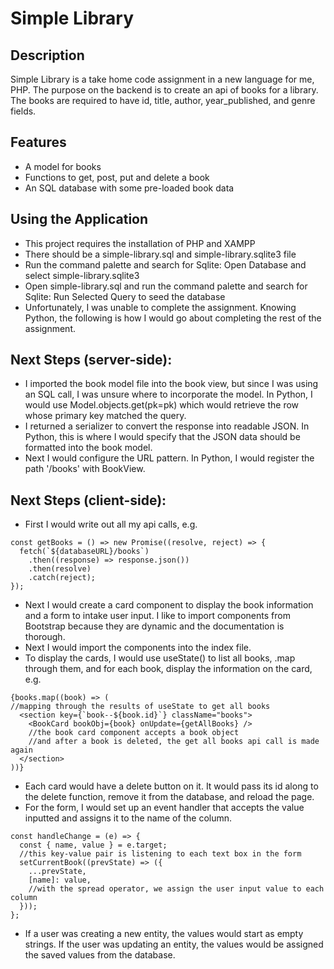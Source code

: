 # Simple Library
## Description
Simple Library is a take home code assignment in a new language for me, PHP. The purpose on the backend is to create an api of books for a library. The books are required to have id, title, author, year_published, and genre fields.
## Features
- A model for books
- Functions to get, post, put and delete a book
- An SQL database with some pre-loaded book data
## Using the Application
- This project requires the installation of PHP and XAMPP
- There should be a simple-library.sql and simple-library.sqlite3 file
- Run the command palette and search for Sqlite: Open Database and select simple-library.sqlite3
- Open simple-library.sql and run the command palette and search for Sqlite: Run Selected Query to seed the database
- Unfortunately, I was unable to complete the assignment. Knowing Python, the following is how I would go about completing the rest of the assignment.
## Next Steps (server-side):
- I imported the book model file into the book view, but since I was using an SQL call, I was unsure where to incorporate the model. In Python, I would use Model.objects.get(pk=pk) which would retrieve the row whose primary key matched the query.
- I returned a serializer to convert the response into readable JSON. In Python, this is where I would specify that the JSON data should be formatted into the book model.
- Next I would configure the URL pattern. In Python, I would register the path '/books' with BookView.
## Next Steps (client-side):
- First I would write out all my api calls, e.g.
```
const getBooks = () => new Promise((resolve, reject) => {
  fetch(`${databaseURL}/books`)
    .then((response) => response.json())
    .then(resolve)
    .catch(reject);
});
```
- Next I would create a card component to display the book information and a form to intake user input. I like to import components from Bootstrap because they are dynamic and the documentation is thorough.
- Next I would import the components into the index file.
- To display the cards, I would use useState() to list all books, .map through them, and for each book, display the information on the card, e.g.
```
{books.map((book) => (
//mapping through the results of useState to get all books
  <section key={`book--${book.id}`} className="books">
    <BookCard bookObj={book} onUpdate={getAllBooks} />
    //the book card component accepts a book object
    //and after a book is deleted, the get all books api call is made again
  </section>
))}
```
- Each card would have a delete button on it. It would pass its id along to the delete function, remove it from the database, and reload the page.
- For the form, I would set up an event handler that accepts the value inputted and assigns it to the name of the column.
```
const handleChange = (e) => {
  const { name, value } = e.target;
  //this key-value pair is listening to each text box in the form
  setCurrentBook((prevState) => ({
    ...prevState,
    [name]: value,
    //with the spread operator, we assign the user input value to each column
  }));
};
```
- If a user was creating a new entity, the values would start as empty strings. If the user was updating an entity, the values would be assigned the saved values from the database.
